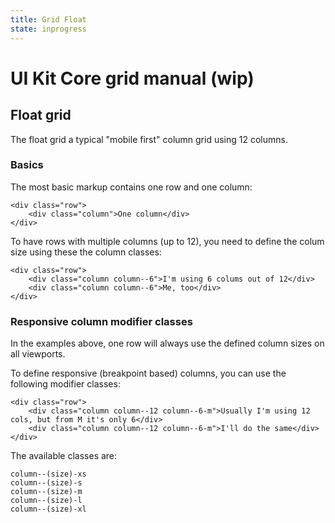 ```yaml
---
title: Grid Float
state: inprogress
---
```


# UI Kit Core grid manual (wip)

## Float grid

The float grid a typical "mobile first" column grid using 12 columns.

### Basics

The most basic markup contains one row and one column:

```
<div class="row">
	<div class="column">One column</div>
</div>
```

To have rows with multiple columns (up to 12), you need to define the colum size using these the column classes:

```
<div class="row">
	<div class="column column--6">I'm using 6 colums out of 12</div>
	<div class="column column--6">Me, too</div>
</div>
```

### Responsive column modifier classes

In the examples above, one row will always use the defined column sizes on all viewports.

To define responsive (breakpoint based) columns, you can use the following modifier classes:

```
<div class="row">
	<div class="column column--12 column--6-m">Usually I'm using 12 cols, but from M it's only 6</div>
	<div class="column column--12 column--6-m">I'll do the same</div>
</div>
```

The available classes are:

```
column--(size)-xs
column--(size)-s
column--(size)-m
column--(size)-l
column--(size)-xl
```
